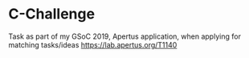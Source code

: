 # C-Challenge
Task as part of my GSoC 2019, Apertus application, when applying for matching tasks/ideas
https://lab.apertus.org/T1140
